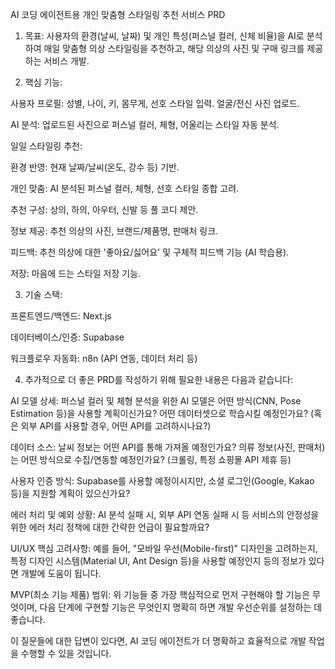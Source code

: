 AI 코딩 에이전트용 개인 맞춤형 스타일링 추천 서비스 PRD

1. 목표: 사용자의 환경(날씨, 날짜) 및 개인 특성(퍼스널 컬러, 신체 비율)을 AI로 분석하여 매일 맞춤형 의상 스타일링을 추천하고, 해당 의상의 사진 및 구매 링크를 제공하는 서비스 개발.

2. 핵심 기능:

사용자 프로필: 성별, 나이, 키, 몸무게, 선호 스타일 입력. 얼굴/전신 사진 업로드.

AI 분석: 업로드된 사진으로 퍼스널 컬러, 체형, 어울리는 스타일 자동 분석.

일일 스타일링 추천:

환경 반영: 현재 날짜/날씨(온도, 강수 등) 기반.

개인 맞춤: AI 분석된 퍼스널 컬러, 체형, 선호 스타일 종합 고려.

추천 구성: 상의, 하의, 아우터, 신발 등 풀 코디 제안.

정보 제공: 추천 의상의 사진, 브랜드/제품명, 판매처 링크.

피드백: 추천 의상에 대한 '좋아요/싫어요' 및 구체적 피드백 기능 (AI 학습용).

저장: 마음에 드는 스타일 저장 기능.

3. 기술 스택:

프론트엔드/백엔드: Next.js

데이터베이스/인증: Supabase

워크플로우 자동화: n8n (API 연동, 데이터 처리 등)

4. 추가적으로 더 좋은 PRD를 작성하기 위해 필요한 내용은 다음과 같습니다:

AI 모델 상세: 퍼스널 컬러 및 체형 분석을 위한 AI 모델은 어떤 방식(CNN, Pose Estimation 등)을 사용할 계획이신가요? 어떤 데이터셋으로 학습시킬 예정인가요? (혹은 외부 API를 사용할 경우, 어떤 API를 고려하시나요?)

데이터 소스: 날씨 정보는 어떤 API를 통해 가져올 예정인가요? 의류 정보(사진, 판매처)는 어떤 방식으로 수집/연동할 예정인가요? (크롤링, 특정 쇼핑몰 API 제휴 등)

사용자 인증 방식: Supabase를 사용할 예정이시지만, 소셜 로그인(Google, Kakao 등)을 지원할 계획이 있으신가요?

에러 처리 및 예외 상황: AI 분석 실패 시, 외부 API 연동 실패 시 등 서비스의 안정성을 위한 에러 처리 정책에 대한 간략한 언급이 필요할까요?

UI/UX 핵심 고려사항: 예를 들어, "모바일 우선(Mobile-first)" 디자인을 고려하는지, 특정 디자인 시스템(Material UI, Ant Design 등)을 사용할 예정인지 등의 정보가 있다면 개발에 도움이 됩니다.

MVP(최소 기능 제품) 범위: 위 기능들 중 가장 핵심적으로 먼저 구현해야 할 기능은 무엇이며, 다음 단계에 구현할 기능은 무엇인지 명확히 하면 개발 우선순위를 설정하는 데 좋습니다.

이 질문들에 대한 답변이 있다면, AI 코딩 에이전트가 더 명확하고 효율적으로 개발 작업을 수행할 수 있을 것입니다.